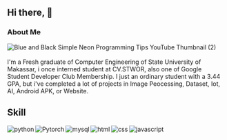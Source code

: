 ## Hi there, 👋 

### About Me
![Blue and Black Simple Neon Programming Tips YouTube Thumbnail (2)](https://user-images.githubusercontent.com/55156159/209433205-a38b9fa2-ae37-4957-9f1b-e3a31f8fdbf7.png)
<br><br>
I'm a Fresh graduate of Computer Engineering of State University of Makassar, i once interned student at CV.STWOR, also one of Google Student Developer Club Membership. I just an ordinary student with a 3.44 GPA, but i've completed a lot of projects in Image Peocessing, Dataset, Iot, AI, Android APK, or Website. 
## Skill
<img align="left" alt="python" src="https://img.shields.io/badge/python%20-%2320232a.svg?&style=for-the-badge&logo=python&logoColor=white" />

<img align="left" alt="Pytorch" src="https://img.shields.io/badge/pytorch%20-%23316192.svg?&style=for-the-badge&logo=flask&logoColor=white" />

<img align="left" alt="mysql" src="https://img.shields.io/badge/MySQL%20-2596be?logo=mysql&logoColor=white&style=for-the-badge" />

<img align="left" alt="html" src="https://img.shields.io/badge/HTML%20-EC9E1E.svg?&style=for-the-badge&logo=HTML5&logoColor=white" />

<img align="left" alt="css" src="https://img.shields.io/badge/CSS-1E7CEC?logo=CSS3&logoColor=white&style=for-the-badge" />

<img align="left" alt="javascript" src="https://img.shields.io/badge/javascript%20-F5E015.svg?&style=for-the-badge&logo=javascript&logoColor=black" />

<br>
<br>
